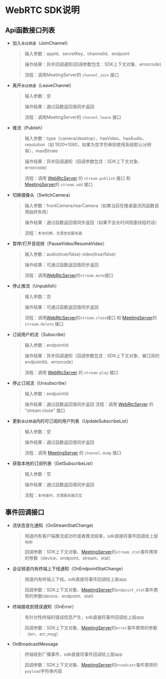 # WebRTC SDK说明

## Api函数接口列表

- 加入`会议频道`（JoinChannel）

    > 输入参数：appId、secretKey、channelId、endpoint
    >
    > 操作结果：异步回调通知(回调参数包含：SDK上下文对象、errorcode)
    >
    > 流程：调用MeetingServer的 `channel.join` 接口

- 离开`会议频道`（LeaveChannel）

    > 输入参数：空
    >
    > 操作结果：通过函数返回值同步返回
    >
    > 流程：调用MeetingServer的 `channel.leave` 接口

- 推流（Publish）

    > 输入参数：type（camera/desktop）、hasVideo、hasAudio、resolution（如 1920*1080，如果为空字符串则使用系统默认分辨率）、maxBitrate
    >
    > 操作结果：异步回调通知（回调参数包含：SDK上下文对象、errorcode）
    >
    > 流程：调用 [WebRtcServer](../webrtc-server/webrtc-server-api.md) 的 `stream.publish` 接口 和 [MeetingServer](../meeting-server/meeting-server-api.md)的 `stream.add` 接口

- 切换摄像头（SwitchCamera）

    > 输入参数：frontCamera/rearCamera（如果当前在推桌面流则函数调用始终失败）
    >
    > 操作结果：通过函数返回值同步返回（如果不会长时间阻塞线程的话）
    >
    > 流程：`本地切换，无需告知服务器`

- 暂停/打开音视频（PauseVideo/ResumeVideo）

    > 输入参数：audio(true/false) video(true/false)
    >
    > 操作结果：可通过函数返回值同步返回
    >
    > 流程：调用[WebRtcServer](../webrtc-server/webrtc-server-api.md)的`stream.mute`接口

- 停止推流（Unpublish）

    > 输入参数：空
    >
    > 操作结果：可通过函数返回值同步返回
    >
    > 流程：调用[WebRtcServer](../webrtc-server/webrtc-server-api.md)的`stream.close`接口 和 [MeetingServer](../meeting-server/meeting-server-api.md)的 `stream.delete` 接口

- 订阅用户的流（Subscribe）

    > 输入参数：endpointId
    >
    > 操作结果：异步回调通知（回调参数包含：SDK上下文对象、被订阅的endpointId、errorcode）
    >
    > 流程：调用 [WebRtcServer](../webrtc-server/webrtc-server-api.md) 的 `stream.play` 接口

- 停止订阅流（Unsubscribe）

    > 输入参数：endpointId
    >
    > 操作结果：通过函数返回值同步返回
    > 流程：调用 [WebRtcServer](../webrtc-server/webrtc-server-api.md) 的 "stream.close" 接口

- 更新`会议频道`内的可订阅的用户列表（UpdateSubscribeList）

    > 输入参数：空
    >
    > 操作结果：通过函数返回值同步返回
    >
    > 流程：调用 [MeetingServer](../meeting-server/meeting-server-api.md) 的 `channel.dump` 接口

- 获取本地的订阅列表（GetSubscribeList）

    > 输入参数：空
    >
    > 操作结果：通过函数返回值同步返回
    >
    > 流程：`本地操作，无需服务器交互`

## 事件回调接口

- 流状态变化通知（OnStreamStatChange)
    > 频道内有客户端推流成功时或者推流结束，sdk直接将事件回调给上层app
    >
    > 回调参数：SDK上下文对象、[MeetingServer](../meeting-server/meeting-server-api.md)的`stream_stat`事件携带的参数（device、endpoint、stream、stat）

- 会议频道内有终端上下线通知（OnEndpointStatChange）
    > 频道内有终端上下线，sdk直接将事件回调给上层app
    >
    > 回调参数：SDK上下文对象、[MeetingServer](../meeting-server/meeting-server-api.md)的`endpoint_stat`事件携带的参数(device、endpoint、stat)

- 终端接收到错误通知（OnError）
    > 有针对性终端的错误信息产生，sdk直接将事件回调给上层app
    >
    > 回调参数：SDK上下文对象、[MeetingServer](../meeting-server/meeting-server-api.md)的`error`事件携带的参数（err、err_msg）

- OnBroadcastMessage
    > 终端收到广播事件，sdk直接将事件回调给上层app
    >
    > 回调参数：SDK上下文对象、[MeetingServer](../meeting-server/meeting-server-api.md)的`broadcast`事件携带的`payload`字符串内容
